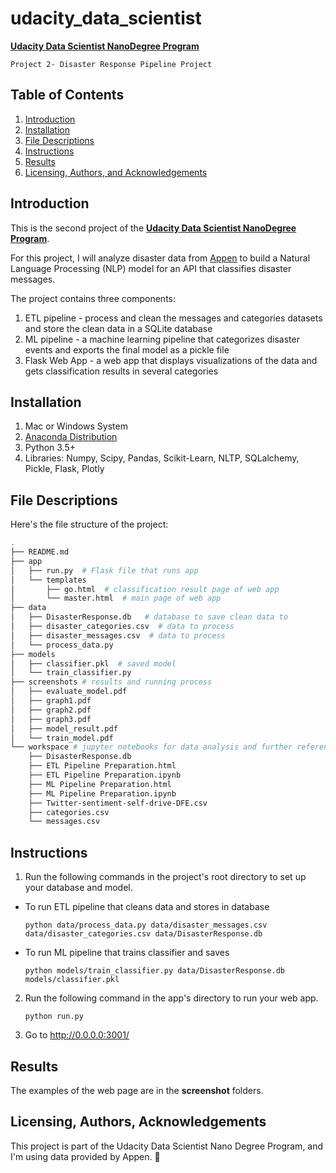 # udacity_data_scientist
[**Udacity Data Scientist NanoDegree Program**](https://www.udacity.com/course/data-scientist-nanodegree--nd025)

`Project 2- Disaster Response Pipeline Project`
## Table of Contents

1. [Introduction](#introduction)
2. [Installation](#installation)
3. [File Descriptions](#files)
4. [Instructions](#instructions)
5. [Results](#results)
6. [Licensing, Authors, and Acknowledgements](#licensing)

## Introduction <a name="introduction"></a>
This is the second project of the [**Udacity Data Scientist NanoDegree Program**](https://www.udacity.com/course/data-scientist-nanodegree--nd025).

For this project, I will analyze disaster data from [Appen](https://www.figure-eight.com/) to build a Natural Language Processing (NLP) model for an API that classifies disaster messages. 

The project contains three components:
1. ETL pipeline - process and clean the messages and categories datasets and store the clean data in a SQLite database
2. ML pipeline - a machine learning pipeline that categorizes disaster events and exports the final model as a pickle file
3. Flask Web App - a web app that displays visualizations of the data and gets classification results in several categories


## Installation <a name="installation"></a>
1. Mac or Windows System
2. [Anaconda Distribution](https://docs.anaconda.com/free/anaconda/index.html)
3. Python 3.5+
4. Libraries:
Numpy, Scipy, Pandas, Scikit-Learn, NLTP, SQLalchemy, Pickle, Flask, Plotly

## File Descriptions <a name="files"></a>
Here's the file structure of the project:
```bash
.
├── README.md
├── app
│   ├── run.py  # Flask file that runs app
│   └── templates
│       ├── go.html  # classification result page of web app
│       └── master.html  # main page of web app
├── data
│   ├── DisasterResponse.db   # database to save clean data to
│   ├── disaster_categories.csv  # data to process 
│   ├── disaster_messages.csv  # data to process 
│   └── process_data.py
├── models
│   ├── classifier.pkl  # saved model 
│   └── train_classifier.py
├── screenshots # results and running process
│   ├── evaluate_model.pdf  
│   ├── graph1.pdf
│   ├── graph2.pdf
│   ├── graph3.pdf
│   ├── model_result.pdf
│   └── train_model.pdf
└── workspace # jupyter notebooks for data analysis and further references
    ├── DisasterResponse.db
    ├── ETL Pipeline Preparation.html
    ├── ETL Pipeline Preparation.ipynb
    ├── ML Pipeline Preparation.html
    ├── ML Pipeline Preparation.ipynb
    ├── Twitter-sentiment-self-drive-DFE.csv
    ├── categories.csv
    └── messages.csv
```


## Instructions <a name='instructions'></a>
1. Run the following commands in the project's root directory to set up your database and model.

- To run ETL pipeline that cleans data and stores in database
  
    `python data/process_data.py data/disaster_messages.csv data/disaster_categories.csv data/DisasterResponse.db`
  
- To run ML pipeline that trains classifier and saves
  
    `python models/train_classifier.py data/DisasterResponse.db models/classifier.pkl`

2. Run the following command in the app's directory to run your web app.

    `python run.py`

4. Go to http://0.0.0.0:3001/


## Results<a name="results"></a>
The examples of the web page are in the **screenshot** folders. 

## Licensing, Authors, Acknowledgements<a name="licensing"></a>
This project is part of the Udacity Data Scientist Nano Degree Program, and I'm using data provided by Appen. :love_you_gesture:
